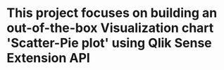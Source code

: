 # This project focuses on building an out-of-the-box Visualization chart 'Scatter-Pie plot' using Qlik Sense Extension API
